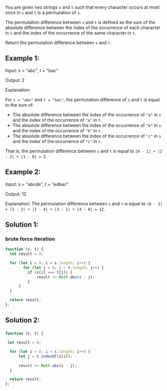 You are given two strings `s` and `t` such that every character occurs at most once in `s` and `t` is a permutation of `s`.

The permutation difference between `s` and `t` is defined as the sum of the absolute difference between the index of the occurrence of each character in `s` and the index of the occurrence of the same character in `t`.

Return the permutation difference between `s` and `t`.

## Example 1:

Input: s = "abc", t = "bac"

Output: 2

Explanation:

For `s = "abc"` and `t = "bac"`, the permutation difference of `s` and `t` is equal to the sum of: <br/>

- The absolute difference between the index of the occurrence of `"a"` in `s` and the index of the occurrence of `"a"` in `t`.
- The absolute difference between the index of the occurrence of `"b"` in `s` and the index of the occurrence of `"b"` in `t`.
- The absolute difference between the index of the occurrence of `"c"` in `s` and the index of the occurrence of `"c"` in `t`.

That is, the permutation difference between `s` and `t` is equal to `|0 - 1| + |2 - 2| + |1 - 0| = 2`.

## Example 2:

Input: s = "abcde", t = "edbac"

Output: 12

Explanation: The permutation difference between `s` and `t` is equal to `|0 - 3| + |1 - 2| + |2 - 4| + |3 - 1| + |4 - 0| = 12`.


## Solution 1:

### brute force iteration
```javascript
function (s, t) {
  let result = 0;

  for (let i = 0; i < s.length; i++) {
        for (let j = 0; j < t.length; j++) {
          if (s[i] === t[j]) {
              result += Math.abs(i - j);
          }
      }
  }

  return result;
};
```


## Solution 2:

###
```javascript
function (s, t) {

 let result = 0;

  for (let i = 0; i < s.length; i++) {
      let j = t.indexOf(s[i]);
      
      result += Math.abs(i - j);
  }

  return result;
};
```